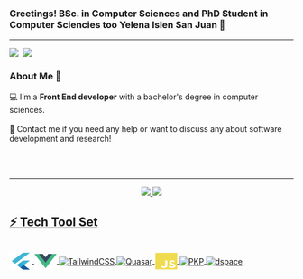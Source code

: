 ### Greetings! BSc. in Computer Sciences and PhD Student in Computer Sciencies too Yelena Islen San Juan  👋
<hr />

<a href="https://www.linkedin.com/in/yelena-islen/">
  <img align="left" width="24px" src="https://cdn.jsdelivr.net/npm/simple-icons@v3/icons/linkedin.svg"  />
</a>
<a href="mailto:yelena870513@gmail.com">
  <img align="left" width="26px" src="https://cdn.jsdelivr.net/npm/simple-icons@v3/icons/gmail.svg" />
</a>

<br/>

### About Me 🌱
💻 I’m a **Front End developer** with a bachelor's degree in computer sciences. </br> </br>
💬 Contact me if you need any help or want to discuss any about software development and research! </br></br>
   
 <br/>
<hr />

<div align="center">
  <a href="https://github.com/yelena870513">
  <img height="180em" src="https://github-readme-stats.vercel.app/api?username=yelena870513&show_icons=true&theme=gradient&include_all_commits=true&count_private=true"/>
  <img height="180em" src="https://github-readme-stats.vercel.app/api/top-langs/?username=yelena870513&layout=compact&langs_count=5&theme=gradient"/>
</div>
  
  ## ⚡ Tech Tool Set
  
<div style="display: inline_block"><br>
  <img align="center" alt="Flutter" height="30" width="40" src="https://raw.githubusercontent.com/devicons/devicon/master/icons/flutter/flutter-original.svg">
  <img align="center" alt="vue" height="30" width="40" src="https://raw.githubusercontent.com/devicons/devicon/master/icons/vuejs/vuejs-original.svg">
  <img align="center" alt="TailwindCSS" height="30" width="40" src="https://upload.wikimedia.org/wikipedia/commons/d/d5/Tailwind_CSS_Logo.svg">
  <img align="center" alt="Quasar" height="30" width="40" src="https://cdn.quasar.dev/logo-v2/svg/logo.svg">
  <img align="center" alt="js" height="30" width="40" src="https://raw.githubusercontent.com/devicons/devicon/master/icons/javascript/javascript-plain.svg">
  <img align="center" alt="PKP" height="30" width="40" src="https://pkp.sfu.ca/wp-content/uploads/2012/10/pkp_logo_vert3.png" />
  <img align="center" alt="dspace" height="30" width="40" src="https://duraspace.org/wp-content/themes/duraspace/assets/images/dspace/dspace_logo.jpg" />
                                                              
</div>
